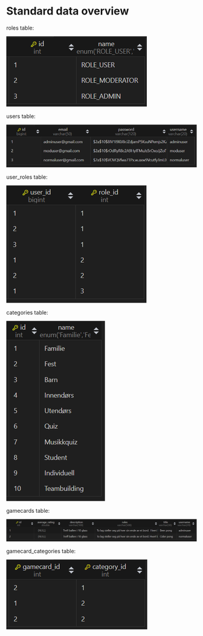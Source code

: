 # Standard data overview

roles table:

![alt text](./img/roles.png)

users table:

![alt text](./img/users.png)

user_roles table:

![alt text](./img/user_roles.png)

categories table:

![alt text](./img/categories.png)

gamecards table:

![alt text](./img/gamecards.png)

gamecard_categories table:

![alt text](./img/gamecard_category.png)

